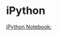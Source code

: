 # iPython



[iPython Notebook:](http://nbviewer.ipython.org/github/kristineromero/iPython/blob/master/Machine_Learning/Machine_Learning_Notebook.ipynb)
